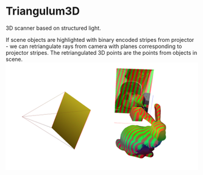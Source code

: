 # Triangulum3D
3D scanner based on structured light.

If scene objects are highlighted with binary encoded stripes from projector - we can retriangulate rays from camera with planes corresponding to projector stripes. The retriangulated 3D points are the points from objects in scene.
![Scene demo](https://raw.githubusercontent.com/PolarNick239/Triangulum3D/screenshots/screenshots/scene_demo.png)
